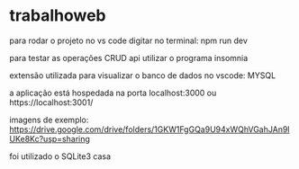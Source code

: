 # trabalhoweb
para rodar o projeto no vs code digitar no terminal: npm run dev

para testar as operações CRUD api utilizar o programa insomnia

extensão utilizada para visualizar o banco de dados no vscode: MYSQL

a aplicação está hospedada na porta localhost:3000 ou https://localhost:3001/ 

imagens de exemplo: https://drive.google.com/drive/folders/1GKW1FgGQa9U94xWQhVGahJAn9lUKe8Kc?usp=sharing

foi utilizado o SQLite3
casa 
